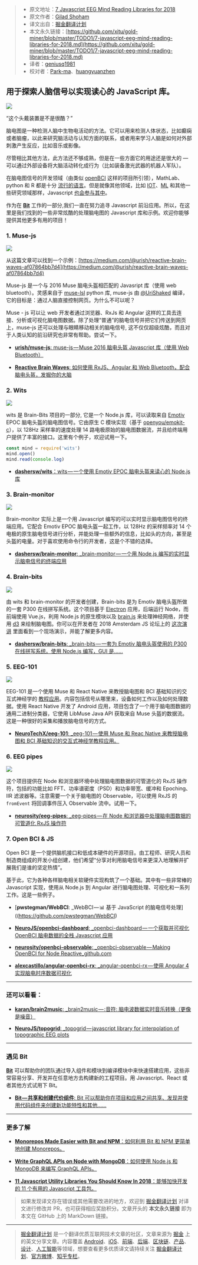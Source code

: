 > * 原文地址：[7 Javascript EEG Mind Reading Libraries for 2018](https://blog.bitsrc.io/7-javascript-eeg-mind-reading-libraries-for-2018-9a8e28544cd7)
> * 原文作者：[Gilad Shoham](https://blog.bitsrc.io/@giladshoham?source=post_header_lockup)
> * 译文出自：[掘金翻译计划](https://github.com/xitu/gold-miner)
> * 本文永久链接：[https://github.com/xitu/gold-miner/blob/master/TODO1/7-javascript-eeg-mind-reading-libraries-for-2018.md](https://github.com/xitu/gold-miner/blob/master/TODO1/7-javascript-eeg-mind-reading-libraries-for-2018.md)
> * 译者：[geniusq1981](https://github.com/geniusq1981)
> * 校对者：[Park-ma](https://github.com/Park-ma)、[huangyuanzhen](https://github.com/huangyuanzhen)

## 用于探索人脑信号以实现读心的 JavaScript 库。

![](https://user-gold-cdn.xitu.io/2018/8/24/165699ec3b371a29?w=640&h=427&f=jpeg&s=42756)

“这个头戴装置是不是很酷？”

脑电图是一种检测人脑中生物电活动的方法。它可以用来检测人体状态，比如癫痫或者脑瘤，以此来研究脑活动与认知方面的联系，或者用来学习人脑是如何对外部刺激产生反应，比如音乐或影像。

尽管相比其他方法，此方法还不够成熟，但是在一些方面它的用途还是很大的 — 可以通过外部设备将大脑活动转化成行为（比如装备激光武器的机器人军队）。

在脑电图信号的开发领域（由类似 [openBCI](http://openbci.com/) 这样的项目所引领），MathLab、python 和 R 都是十分 [流行的语言](https://www.researchgate.net/post/What_is_the_best_open_source_software_to_analyse_EEG_signals2)。但是就像其他领域，比如 [IOT](https://blog.bitsrc.io/10-javascript-iot-libraries-to-use-in-your-next-projects-bef5f9136f83)、[ML](https://blog.bitsrc.io/11-javascript-machine-learning-libraries-to-use-in-your-app-c49772cca46c) 和其他一些研究领域那样，Javascript [也会参与其中](http://www.castillo.io/blog/2016/4/25/neurojavascript/getting-your-brainwaves-to-the-browser-with-javascript)。

作为在 [**Bit**](https://bitsrc.io) 工作的一部分,我们一直在努力追寻 Javascript 前沿应用。所以，在这里是我们找到的一些非常炫酷的处理脑电图的 Javascript 库和示例。欢迎你能够提供其他更多有用的项目！

### 1. Muse-js

![](https://user-gold-cdn.xitu.io/2018/8/24/165699ec6666a3a1?w=800&h=457&f=gif&s=10208663)

从这篇文章可以找到一个示例：[https://medium.com/@urish/reactive-brain-waves-af07864bb7d4](https://medium.com/@urish/reactive-brain-waves-af07864bb7d4)

Muse-js 是一个与 2016 Muse 脑电头盔相匹配的 Javasript 库（使用 web bluetooth）。灵感来自于 [muse-lsl](https://github.com/alexandrebarachant/muse-lsl/blob/d2b74412585f3baa852516542a0d0853faec1b4e/muse/muse.py) python 库, muse-js 由 [@UriShaked](https://twitter.com/UriShaked) 编译，它的目标是：通过人脑直接控制网页。为什么不可以呢？

Muse - js 可以让 web 开发者通过浏览器、RxJs 和 Angular 这样的工具去连接、分析或可视化脑电图数据。除了处理“普通”的脑电信号并把它们传送到网页上，muse-js 还可以处理与眼睛移动相关的脑电信号, 这不仅仅超级炫酷，而且对于人类认知的前沿研究也非常有帮助。尝试一下。

* [**urish/muse-js**: muse-js — Muse 2016 脑电头盔 Javascript 库（使用 Web Bluetooth）](https://github.com/urish/muse-js)

* [**Reactive Brain Waves**: 如何使用 RxJS、Angular 和 Web Bluetooth，配合脑电头盔，发掘你的大脑](https://medium.com/@urish/reactive-brain-waves-af07864bb7d4)

### 2. Wits

![](https://user-gold-cdn.xitu.io/2018/8/24/165699ec214e4501?w=1064&h=633&f=gif&s=2672957)

wits 是 Brain-Bits 项目的一部分, 它是一个 Node.js 库，可以读取来自 [Emotiv](https://www.emotiv.com/) EPOC 脑电头盔的脑电图信号。它由原生 C 模块实现（基于 [openyou/emokit-c](https://github.com/openyou/emokit-c.git)），以 128Hz 采样率的速度处理 14 路电极原始的脑电图数据流，并且给终端用户提供了丰富的接口。这里有个例子，欢迎试用一下。

```Javascript
const mind = require('wits')
mind.open()
mind.read(console.log)
```

* [**dashersw/wits**：wits — 一个使用 Emotiv EPOC 脑电头盔来读心的 Node.js 库](https://github.com/dashersw/wits)

### 3. Brain-monitor

![](https://user-gold-cdn.xitu.io/2018/8/24/165699ec5a140fdd?w=1306&h=532&f=gif&s=5893447)

Brain-monitor 实际上是一个用 Javascript 编写的可以实时显示脑电图信号的终端应用。它配合 Emotiv EPOC 脑电头盔一起工作，以 128Hz 的采样频率对 14 个电极的原生脑电信号进行分析，并能处理一些额外的信息，比如头的方向，甚至是头盔的电量。对于喜欢使用命令行的开发者，这是个不错的选择。

* [**dashersw/brain-monitor**: _brain-monitor — 一个用 Node.js 编写的实时显示脑电信号的终端应用](https://github.com/dashersw/brain-monitor)

### 4. Brain-bits

![](https://user-gold-cdn.xitu.io/2018/8/24/165699ec406d233b?w=600&h=600&f=gif&s=725240)

由 wits 和 brain-monitor 的开发者创建，Brain-bits 是为 Emotiv 脑电头盔所做的一套 P300 在线拼写系统。这个项目基于 [Electron](https://electronjs.org) 应用，后端运行 Node，而前端使用 Vue.js，利用 Node.js 的原生模块以及 [brain.js](https://github.com/BrainJS/brain.js) 来处理神经网络，并使用 [d3](https://d3js.org) 来绘制脑电图。你可以在开发者在 2018 Amsterdam JS 论坛上的 [这次演讲](https://www.youtube.com/watch?v=_4nrh6mTt4E) 里面看到一个现场演示，并能了解更多内容。

* [**dashersw/brain-bits**: _brain-bits — 一套为 Emotiv 脑电头盔使用的 P300 在线拼写系统。使用 Node.js 编写，GUI 是……](https://github.com/dashersw/brain-bits)

### 5. EEG-101

![](https://user-gold-cdn.xitu.io/2018/8/24/165699ec3d5152aa?w=1484&h=607&f=png&s=124702)

EEG-101 是一个使用 Muse 和 React Native 来教授脑电图和 BCI 基础知识的交互式神经学的 [教程应用](https://play.google.com/store/apps/details?id=com.eeg_project&hl=en)。内容包括信号从哪里来，设备如何工作以及如何处理数据。使用 React Native 开发了 Android 应用，项目包含了一个用于脑电图数据的通用二进制分类器，它使用 LibMuse Java API 获取来自 Muse 头盔的数据流。这是一种很好的采集和播放脑电信号的方式。

* [**NeuroTechX/eeg-101**: _eeg-101 — 使用 Muse 和 Reac Native 来教授脑电图和 BCI 基础知识的交互式神经学教程应用。](https://github.com/NeuroTechX/eeg-101)

### 6. EEG pipes

![](https://user-gold-cdn.xitu.io/2018/8/24/165699eccfbea51b?w=660&h=352&f=png&s=49724)

这个项目提供在 Node 和浏览器环境中处理脑电图数据的可管道化的 RxJS 操作符，包括的功能比如 FFT、功率谱密度（PSD）和功率带宽、缓冲和 Epoching、IIR 滤波器等。注意需要一个关于脑电图的 Observable，可以使用 RxJS 的 `fromEvent` 将回调事件压入 Observable 流中。试用一下。

* [**neurosity/eeg-pipes**: _eeg-pipes — 在 Node 和浏览器中处理脑电图数据的可管道化 RxJS 操作符](https://github.com/neurosity/eeg-pipes)

### 7. Open BCI & JS

Open BCI 是一个提供脑机接口和低成本硬件的开源项目。由工程师、研究人员和制造商组成的开发小组创建，他们希望“分享对利用脑电信号来更深入地理解并扩展我们是谁的坚定热情”。

基于此，它为各种各样脑电相关软硬件实现构筑了一个基础。其中有一些非常棒的 Javascript 实现，使用从 Node.js 到 Angular 进行脑电图处理、可视化和一系列工作。这是一些例子。

* [**pwstegman/WebBCI**: _WebBCI — :bar_chart: 基于 JavaScript 的脑电信号处理]((https://github.com/pwstegman/WebBCI)

* [**NeuroJS/openbci-dashboard**: _openbci-dashboard — 一个获取并可视化 OpenBCI 脑电数据的全栈 Javascript 应用](https://github.com/NeuroJS/openbci-dashboard)

* [**neurosity/openbci-observable**: _openbci-observable — Making OpenBCI for Node Reactive_github.com](https://github.com/neurosity/openbci-observable)

* [**alexcastillo/angular-openbci-rx**: _angular-openbci-rx — 使用 Angular 4 实现脑电时序数据可视化](https://github.com/alexcastillo/angular-openbci-rx)

* * *

### 还可以看看：

* [**karan/brain2music**: _brain2music — :音符: 脑电波数据实时音乐转换（更像是噪音）](https://github.com/karan/brain2music)

* [**NeuroJS/topogrid**: _topogrid — javascript library for interpolation of topographic EEG plots](https://github.com/NeuroJS/topogrid)

* * *

### 遇见 Bit

[**Bit**](https://bitsrc.io) 可以帮助你的团队通过导入组件和模块到编译模块中来快速搭建应用，这些非常容易分享、开发并在任意地方去构建新的工程项目。用 Javascript、React 或者其他方式试用下 Bit。

* [**Bit — 共享和创建代价组件**: Bit 可以帮助你在项目和应用之间共享、发现并使用代码组件来创建新功能特性和其他……](https://bitsrc.io/)

* * *

### 更多了解

* [**Monorepos Made Easier with Bit and NPM**：如何利用 Bit 和 NPM 更简单地创建 Monorepos。](https://blog.bitsrc.io/monorepo-architecture-simplified-with-bit-and-npm-b1354be62870)

* [**Write GraphQL APIs on Node with MongoDB**：如何使用 Node.js 和 MongoDB 来编写 GraphQL APIs。](https://blog.bitsrc.io/write-graphql-apis-on-node-with-mongodb-f3d0084cbbb8)

* [**11 Javascript Utility Libraries You Should Know In 2018**：能够加快开发的 11 个有用的 Javascript 工具包。](https://blog.bitsrc.io/11-javascript-utility-libraries-you-should-know-in-2018-3646fb31ade)

> 如果发现译文存在错误或其他需要改进的地方，欢迎到 [掘金翻译计划](https://github.com/xitu/gold-miner) 对译文进行修改并 PR，也可获得相应奖励积分。文章开头的 **本文永久链接** 即为本文在 GitHub 上的 MarkDown 链接。


---

> [掘金翻译计划](https://github.com/xitu/gold-miner) 是一个翻译优质互联网技术文章的社区，文章来源为 [掘金](https://juejin.im) 上的英文分享文章。内容覆盖 [Android](https://github.com/xitu/gold-miner#android)、[iOS](https://github.com/xitu/gold-miner#ios)、[前端](https://github.com/xitu/gold-miner#前端)、[后端](https://github.com/xitu/gold-miner#后端)、[区块链](https://github.com/xitu/gold-miner#区块链)、[产品](https://github.com/xitu/gold-miner#产品)、[设计](https://github.com/xitu/gold-miner#设计)、[人工智能](https://github.com/xitu/gold-miner#人工智能)等领域，想要查看更多优质译文请持续关注 [掘金翻译计划](https://github.com/xitu/gold-miner)、[官方微博](http://weibo.com/juejinfanyi)、[知乎专栏](https://zhuanlan.zhihu.com/juejinfanyi)。
